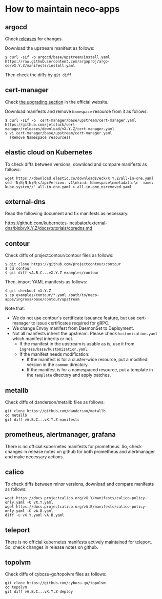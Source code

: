 How to maintain neco-apps
=========================

argocd
------

Check [releases](https://github.com/argoproj/argo-cd/releases) for changes.

Download the upstream manifest as follows:

```console
$ curl -sLf -o argocd/base/upstream/install.yaml https://raw.githubusercontent.com/argoproj/argo-cd/vX.Y.Z/manifests/install.yaml
```

Then check the diffs by `git diff`.

cert-manager
------------

Check [the upgrading section](https://cert-manager.io/docs/installation/upgrading/) in the official website.

Download manifests and remove `Namespace` resource from it as follows:

```console
$ curl -sLf -o  cert-manager/base/upstream/cert-manager.yaml https://github.com/jetstack/cert-manager/releases/download/vX.Y.Z/cert-manager.yaml
$ vi cert-manager/base/upstream/cert-manager.yaml
  (Remove Namespace resources)
```

elastic cloud on Kubernetes
---------------------------

To check diffs between versions, download and compare manifests as follows:

```console
wget https://download.elastic.co/downloads/eck/X.Y.Z/all-in-one.yaml
sed 'N;N;N;N;N;s/apiVersion: v1\nkind: Namespace\nmetadata:\n  name: kube-system//' all-in-one.yaml > all-in-one_nsremoved.yaml
```

external-dns
------------

Read the following document and fix manifests as necessary.

https://github.com/kubernetes-incubator/external-dns/blob/vX.Y.Z/docs/tutorials/coredns.md


contour
-------

Check diffs of projectcontour/contour files as follows:

```console
$ git clone https://github.com/projectcontour/contour
$ cd contour
$ git diff vA.B.C...vX.Y.Z examples/contour
```

Then, import YAML manifests as follows:

```console
$ git checkout vX.Y.Z
$ cp examples/contour/*.yaml /path/to/neco-apps/ingress/base/contour/upstream
```

Note that:
- We do not use contour's certificate issuance feature, but use cert-manager to issue certificates required for gRPC.
- We change Envoy manifest from DaemonSet to Deployment.
- Not all manifests inherit the upstream. Please check `kustomization.yaml` which manifest inherits or not.
  - If the manifest in the upstream is usable as is, use it from `ingress/base/kustomization.yaml`.
  - If the manifest needs modification:
    - If the manifest is for a cluster-wide resource, put a modified version in the `common` directory.
    - If the manifest is for a namespaced resource, put a template in the `template` directory and apply patches.

metallb
-------

Check diffs of danderson/metallb files as follows:

```console
git clone https://github.com/danderson/metallb
cd metallb
git diff vA.B.C...vX.Y.Z manifests
```

prometheus, alertmanager, grafana
---------------------------------

There is no official kubernetes manifests for prometheus.
So, check changes in release notes on github for both prometheus and alertmanager and make necessary actions.


calico
------

To check diffs between minor versions, download and compare manifests as follows:

```console
wget https://docs.projectcalico.org/vX.Y/manifests/calico-policy-only.yaml -O vX.Y.yaml
wget https://docs.projectcalico.org/vA.B/manifests/calico-policy-only.yaml -O vA.B.yaml
diff -u vX.Y.yaml vA.B.yaml
```

teleport
--------

There is no official kubernetes manifests actively maintained for teleport.
So, check changes in release notes on github.


topolvm
-------

Check diffs of cybozu-go/topolvm files as follows:

```console
git clone https://github.com/cybozu-go/topolvm
cd topolvm
git diff vA.B.C...vX.Y.Z deploy
```

